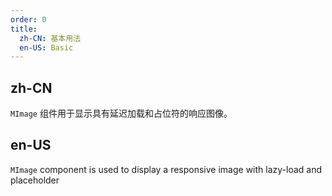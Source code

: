 ```yaml
---
order: 0
title:
  zh-CN: 基本用法
  en-US: Basic
---
```


## zh-CN

`MImage` 组件用于显示具有延迟加载和占位符的响应图像。

## en-US

`MImage` component is used to display a responsive image with lazy-load and placeholder